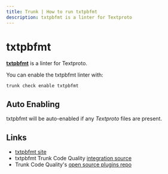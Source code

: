 ```yaml
---
title: Trunk | How to run txtpbfmt
description: txtpbfmt is a linter for Textproto
---
```


# txtpbfmt

[**txtpbfmt**](https://github.com/protocolbuffers/txtpbfmt/) is a linter for Textproto.

You can enable the txtpbfmt linter with:

```shell
trunk check enable txtpbfmt
```

## Auto Enabling

txtpbfmt will be auto-enabled if any _Textproto_ files are present.

## Links

* [txtpbfmt site](https://github.com/protocolbuffers/txtpbfmt/)
* txtpbfmt Trunk Code Quality [integration source](https://github.com/trunk-io/plugins/tree/main/linters/txtpbfmt)
* Trunk Code Quality's [open source plugins repo](https://github.com/trunk-io/plugins/tree/main)
